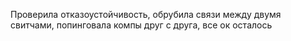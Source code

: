 Проверила отказоустойчивость, обрубила связи между двумя свитчами, попинговала компы друг с друга, все ок осталось